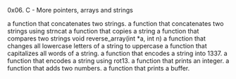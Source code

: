 0x06. C - More pointers, arrays and strings

a function that concatenates two strings.
a function that concatenates two strings using strncat
a function that copies a string
a function that compares two strings
void reverse_array(int *a, int n)
a function that changes all lowercase letters of a string to uppercase
a function that capitalizes all words of a string.
a function that encodes a string into 1337.
a function that encodes a string using rot13.
a function that prints an integer.
a function that adds two numbers.
a function that prints a buffer.
